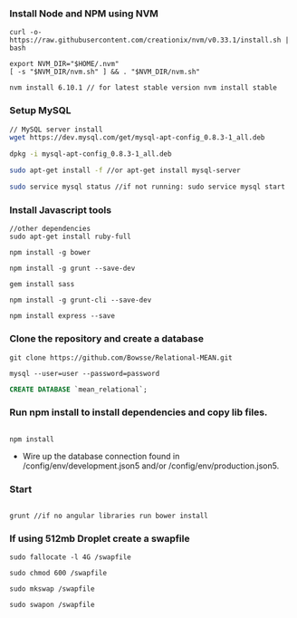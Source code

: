 ### Install Node and NPM using NVM

```shell
curl -o- https://raw.githubusercontent.com/creationix/nvm/v0.33.1/install.sh | bash

export NVM_DIR="$HOME/.nvm"
[ -s "$NVM_DIR/nvm.sh" ] && . "$NVM_DIR/nvm.sh"

nvm install 6.10.1 // for latest stable version nvm install stable

```

### Setup MySQL

```bash
// MySQL server install
wget https://dev.mysql.com/get/mysql-apt-config_0.8.3-1_all.deb

dpkg -i mysql-apt-config_0.8.3-1_all.deb

sudo apt-get install -f //or apt-get install mysql-server

sudo service mysql status //if not running: sudo service mysql start


```
### Install Javascript tools
```shell
//other dependencies
sudo apt-get install ruby-full

npm install -g bower

npm install -g grunt --save-dev

gem install sass

npm install -g grunt-cli --save-dev

npm install express --save
```
### Clone the repository and create a database
```shell
git clone https://github.com/Bowsse/Relational-MEAN.git

mysql --user=user --password=password 
```

```sql
CREATE DATABASE `mean_relational`;
```
### Run npm install to install dependencies and copy lib files.
```shell

npm install
```
* Wire up the database connection found in /config/env/development.json5 and/or /config/env/production.json5.

### Start
```shell

grunt //if no angular libraries run bower install
```

### If using 512mb Droplet create a swapfile
```shell
sudo fallocate -l 4G /swapfile

sudo chmod 600 /swapfile

sudo mkswap /swapfile

sudo swapon /swapfile

```
